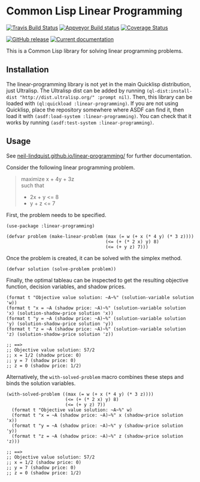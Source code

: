 # Common Lisp Linear Programming
[![Travis Build Status](https://img.shields.io/travis/neil-lindquist/linear-programming.svg?logo=travis)](https://travis-ci.org/neil-lindquist/linear-programming)
[![Appveyor Build status](https://ci.appveyor.com/api/projects/status/8rx1x28xxx7tkis4/branch/master?svg=true)](https://ci.appveyor.com/project/neil-lindquist/linear-programming/branch/master)
[![Coverage Status](https://coveralls.io/repos/github/neil-lindquist/linear-programming/badge.svg?branch=master)](https://coveralls.io/github/neil-lindquist/linear-programming?branch=master)

[![GitHub release](https://img.shields.io/github/release/neil-lindquist/linear-programming.svg)](https://github.com/neil-lindquist/linear-programming/releases)
[![Current documentation](https://img.shields.io/badge/docs-current-informational.svg)](https://neil-lindquist.github.io/linear-programming/)


This is a Common Lisp library for solving linear programming problems.

## Installation
The linear-programming library is not yet in the main Quicklisp distribution, just Ultralisp.
The Ultralisp dist can be added by running `(ql-dist:install-dist "http://dist.ultralisp.org/" :prompt nil)`.
Then, this library can be loaded with `(ql:quickload :linear-programming)`.
If you are not using Quicklisp, place the repository somewhere where ASDF can find it, then load it with `(asdf:load-system :linear-programming)`.
You can check that it works by running `(asdf:test-system :linear-programming)`.


## Usage
See [neil-lindquist.github.io/linear-programming/](https://neil-lindquist.github.io/linear-programming/) for further documentation.

Consider the following linear programming problem.
> maximize  x + 4y + 3z  
> such that  
> * 2x + y <= 8  
> * y + z <= 7

First, the problem needs to be specified.
```common-lisp
(use-package :linear-programming)

(defvar problem (make-linear-problem (max (= w (+ x (* 4 y) (* 3 z))))
                                     (<= (+ (* 2 x) y) 8)
                                     (<= (+ y z) 7)))
```
Once the problem is created, it can be solved with the simplex method.
```common-lisp
(defvar solution (solve-problem problem))
```
Finally, the optimal tableau can be inspected to get the resulting objective function, decision variables, and shadow prices.
```common-lisp
(format t "Objective value solution: ~A~%" (solution-variable solution 'w))
(format t "x = ~A (shadow price: ~A)~%" (solution-variable solution 'x) (solution-shadow-price solution 'x))
(format t "y = ~A (shadow price: ~A)~%" (solution-variable solution 'y) (solution-shadow-price solution 'y))
(format t "z = ~A (shadow price: ~A)~%" (solution-variable solution 'z) (solution-shadow-price solution 'z))

;; ==>
;; Objective value solution: 57/2
;; x = 1/2 (shadow price: 0)
;; y = 7 (shadow price: 0)
;; z = 0 (shadow price: 1/2)
```
Alternatively, the `with-solved-problem` macro combines these steps and binds the solution variables.

```common-lisp
(with-solved-problem ((max (= w (+ x (* 4 y) (* 3 z))))
                      (<= (+ (* 2 x) y) 8)
                      (<= (+ y z) 7))
  (format t "Objective value solution: ~A~%" w)
  (format t "x = ~A (shadow price: ~A)~%" x (shadow-price solution 'x))
  (format t "y = ~A (shadow price: ~A)~%" y (shadow-price solution 'y))
  (format t "z = ~A (shadow price: ~A)~%" z (shadow-price solution 'z)))

;; ==>
;; Objective value solution: 57/2
;; x = 1/2 (shadow price: 0)
;; y = 7 (shadow price: 0)
;; z = 0 (shadow price: 1/2)
```
